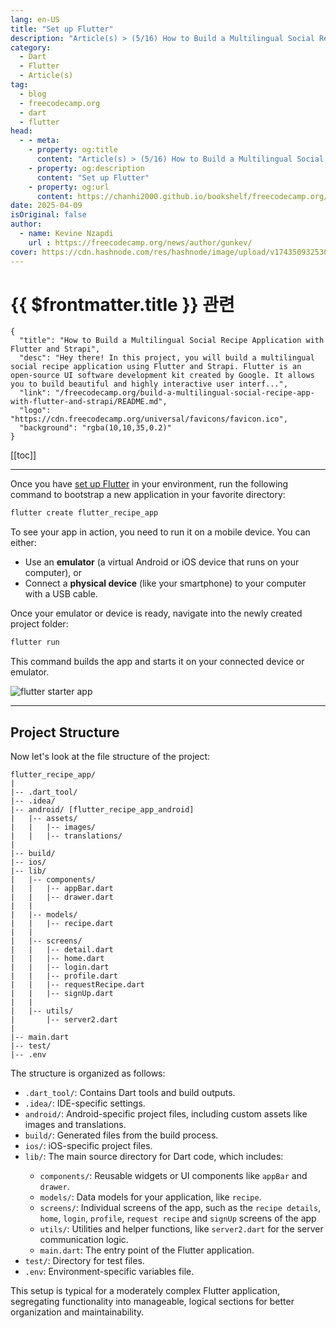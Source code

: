 ```yaml
---
lang: en-US
title: "Set up Flutter"
description: "Article(s) > (5/16) How to Build a Multilingual Social Recipe Application with Flutter and Strapi"
category:
  - Dart
  - Flutter
  - Article(s)
tag:
  - blog
  - freecodecamp.org
  - dart
  - flutter
head:
  - - meta:
    - property: og:title
      content: "Article(s) > (5/16) How to Build a Multilingual Social Recipe Application with Flutter and Strapi"
    - property: og:description
      content: "Set up Flutter"
    - property: og:url
      content: https://chanhi2000.github.io/bookshelf/freecodecamp.org/build-a-multilingual-social-recipe-app-with-flutter-and-strapi/set-up-flutter.html
date: 2025-04-09
isOriginal: false
author:
  - name: Kevine Nzapdi
    url : https://freecodecamp.org/news/author/gunkev/
cover: https://cdn.hashnode.com/res/hashnode/image/upload/v1743509325302/fd7d5d6c-9a48-4037-9cc2-3b35a92b6006.png
---
```


# {{ $frontmatter.title }} 관련

```component VPCard
{
  "title": "How to Build a Multilingual Social Recipe Application with Flutter and Strapi",
  "desc": "Hey there! In this project, you will build a multilingual social recipe application using Flutter and Strapi. Flutter is an open-source UI software development kit created by Google. It allows you to build beautiful and highly interactive user interf...",
  "link": "/freecodecamp.org/build-a-multilingual-social-recipe-app-with-flutter-and-strapi/README.md",
  "logo": "https://cdn.freecodecamp.org/universal/favicons/favicon.ico",
  "background": "rgba(10,10,35,0.2)"
}
```

[[toc]]

---

<SiteInfo
  name="How to Build a Multilingual Social Recipe Application with Flutter and Strapi"
  desc="Hey there! In this project, you will build a multilingual social recipe application using Flutter and Strapi. Flutter is an open-source UI software development kit created by Google. It allows you to build beautiful and highly interactive user interf..."
  url="https://freecodecamp.org/news/build-a-multilingual-social-recipe-app-with-flutter-and-strapi#heading-set-up-flutter"
  logo="https://cdn.freecodecamp.org/universal/favicons/favicon.ico"
  preview="https://cdn.hashnode.com/res/hashnode/image/upload/v1743509325302/fd7d5d6c-9a48-4037-9cc2-3b35a92b6006.png"/>

Once you have [<FontIcon icon="iconfont icon-flutter"/>set up Flutte](https://docs.flutter.dev/get-started/install/windows/desktop)[r](https://docs.flutter.dev/get-started/install/windows/desktop) in your environment, run the following command to bootstrap a new application in your favorite directory:

```sh
flutter create flutter_recipe_app
```

To see your app in action, you need to run it on a mobile device. You can either:

- Use an **emulator** (a virtual Android or iOS device that runs on your computer), or
- Connect a **physical device** (like your smartphone) to your computer with a USB cable.

Once your emulator or device is ready, navigate into the newly created project folder:

```sh
flutter run
```

This command builds the app and starts it on your connected device or emulator.

![flutter starter app](https://cdn.hashnode.com/res/hashnode/image/upload/v1743505498936/6e1e461d-9fee-4e19-81e0-65d25ddebd63.png)

---

## Project Structure

Now let's look at the file structure of the project:

```plaintext :collapsed-lines title="folder-structure"
flutter_recipe_app/
|
|-- .dart_tool/
|-- .idea/
|-- android/ [flutter_recipe_app_android]
|   |-- assets/
|   |   |-- images/
|   |   |-- translations/
|
|-- build/
|-- ios/
|-- lib/
|   |-- components/
|   |   |-- appBar.dart
|   |   |-- drawer.dart
|   |
|   |-- models/
|   |   |-- recipe.dart
|   |
|   |-- screens/
|   |   |-- detail.dart
|   |   |-- home.dart
|   |   |-- login.dart
|   |   |-- profile.dart
|   |   |-- requestRecipe.dart
|   |   |-- signUp.dart
|   |
|   |-- utils/
|       |-- server2.dart
|
|-- main.dart
|-- test/
|-- .env
```

The structure is organized as follows:

- <FontIcon icon="fas fa-folder-open"/>`.dart_tool/`: Contains Dart tools and build outputs.
- <FontIcon icon="fas fa-folder-open"/>`.idea/`: IDE-specific settings.
- <FontIcon icon="fas fa-folder-open"/>`android/`: Android-specific project files, including custom assets like images and translations.
- <FontIcon icon="fas fa-folder-open"/>`build/`: Generated files from the build process.
- <FontIcon icon="fas fa-folder-open"/>`ios/`: iOS-specific project files.
- <FontIcon icon="fas fa-folder-open"/>`lib/`: The main source directory for Dart code, which includes:
    - <FontIcon icon="fas fa-folder-open"/>`components/`: Reusable widgets or UI components like `appBar` and `drawer`.
    - <FontIcon icon="fas fa-folder-open"/>`models/`: Data models for your application, like `recipe`.
    - <FontIcon icon="fas fa-folder-open"/>`screens/`: Individual screens of the app, such as the `recipe details`, `home`, `login`, `profile`, `request recipe` and `signUp` screens of the app
    - <FontIcon icon="fas fa-folder-open"/>`utils/`: Utilities and helper functions, like `server2.dart` for the server communication logic.
    - <FontIcon icon="fa-brands fa-dart-lang"/>`main.dart`: The entry point of the Flutter application.
- <FontIcon icon="fas fa-folder-open"/>`test/`: Directory for test files.
- <FontIcon icon="fas fa-file-lines"/>`.env`: Environment-specific variables file.

This setup is typical for a moderately complex Flutter application, segregating functionality into manageable, logical sections for better organization and maintainability.